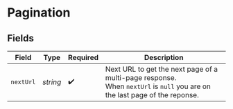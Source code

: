 # Pagination


## Fields

| Field                                                                                                                     | Type                                                                                                                      | Required                                                                                                                  | Description                                                                                                               |
| ------------------------------------------------------------------------------------------------------------------------- | ------------------------------------------------------------------------------------------------------------------------- | ------------------------------------------------------------------------------------------------------------------------- | ------------------------------------------------------------------------------------------------------------------------- |
| `nextUrl`                                                                                                                 | *string*                                                                                                                  | :heavy_check_mark:                                                                                                        | Next URL to get the next page of a multi-page response.<br/>When `nextUrl` is `null` you are on the last page of the reponse. |